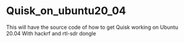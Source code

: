 # Quisk_on_ubuntu20_04
This will have the source code of how to get Quisk working on Ubuntu 20.04 With hackrf and rtl-sdr dongle
